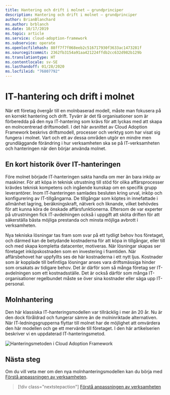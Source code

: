 ```yaml
---
title: Hantering och drift i molnet – grundprinciper
description: Hantering och drift i molnet – grundprinciper
author: BrianBlanchard
ms.author: brblanch
ms.date: 10/17/2019
ms.topic: article
ms.service: cloud-adoption-framework
ms.subservice: operate
ms.openlocfilehash: 88ff7f7f068eeb2c516717930f3633ac1473281f
ms.sourcegitcommit: 2362fb3154a91aa421224ffdb2cc632d982b129b
ms.translationtype: HT
ms.contentlocale: sv-SE
ms.lasthandoff: 01/28/2020
ms.locfileid: "76807792"
---
```

# <a name="it-management-and-operations-in-the-cloud"></a>IT-hantering och drift i molnet

När ett företag övergår till en molnbaserad modell, måste man fokusera på en korrekt hantering och drift. Tyvärr är det få organisationer som är förberedda på den nya IT-hantering som krävs för att lyckas med att skapa en molncentrerad driftsmodell. I det här avsnittet av Cloud Adoption Framework beskrivs driftsmodell, processer och verktyg som har visat sig fungera i molnet. Vart och ett av dessa områden utgör en mindre men grundläggande förändring i hur verksamheten ska se på IT-verksamheten och hanteringen när den börjar använda molnet.

## <a name="brief-history-of-it-management"></a>En kort historik över IT-hanteringen

Före molnet började IT-hanteringen sakta handla om mer än bara inköp av maskiner. För att köpa in teknisk utrustning till stöd för olika affärsprocesser krävdes teknisk kompetens och ingående kunskap om en specifik grupp leverantörer. Inom IT-hanteringen samlades besluten kring urval, inköp och konfigurering av IT-tillgångarna. De tillgångar som köptes in innefattade i allmänhet lagring, beräkningskraft, nätverk och liknande, vilket behövdes för att kunna köra de önskade affärsfunktionerna. Eftersom de var experter på utrustningen fick IT-avdelningen också i uppgift att sköta driften för att säkerställa bästa möjliga prestanda och minsta möjliga avbrott i verksamheten.

Nya tekniska lösningar tas fram som svar på ett tydligt behov hos företaget, och därmed kan de betydande kostnaderna för att köpa in tillgångar, eller till och med skapa kompletta datacenter, motiveras. När lösningar skapas ser företaget inköpskostnaden som en investering i framtiden. När affärsbehovet har uppfyllts ses de här kostnaderna i ett nytt ljus. Kostnader som är kopplade till befintliga lösningar anses vara driftsmässiga hinder som orsakats av tidigare behov. Det är därför som så många företag ser IT-avdelningen som ett kostnadsställe. Det är också därför som många IT-organisationer regelbundet måste se över sina kostnader eller säga upp IT-personal.

## <a name="cloud-management"></a>Molnhantering

Den här klassiska IT-hanteringsmodellen var tillräcklig i mer än 20 år. Nu är den dock föråldrad och fungerar sämre än de molninriktade alternativen. När IT-ledningsgrupperna flyttar till molnet har de möjlighet att omvärdera den här modellen och ge ett mervärde till företaget. I den här artikelserien beskriver vi en uppdaterad IT-hanteringsmetod.

![Hanteringsmetoden i Cloud Adoption Framework](../../_images/manage/caf-manage.png)

## <a name="next-steps"></a>Nästa steg

Om du vill veta mer om den nya molnhanteringsmodellen kan du börja med [Förstå anpassningen av verksamheten](./business-alignment.md).

> [!div class="nextstepaction"]
> [Förstå anpassningen av verksamheten](./business-alignment.md)
